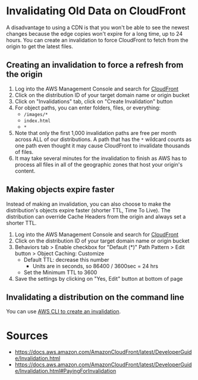 # Invalidating Old Data on CloudFront

A disadvantage to using a CDN is that you won't be able to see the newest changes because the edge copies won't expire for a long time, up to 24 hours. You can create an invalidation to force CloudFront to fetch from the origin to get the latest files.

## Creating an invalidation to force a refresh from the origin
1. Log into the AWS Management Console and search for [ CloudFront ](https://console.aws.amazon.com/cloudfront/home?#)
2. Click on the distribution ID of your target domain name or origin bucket
3. Click on "Invalidations" tab, click on "Create Invalidation" button
4. For object paths, you can enter folders, files, or everything:
    * `/images/*`
    * `index.html`
    * `*`
5. Note that only the first 1,000 invalidation paths are free per month across ALL of our distributions. A path that has the `*` wildcard counts as one path even thought it may cause CloudFront to invalidate thousands of files.
6. It may take several minutes for the invalidation to finish as AWS has to process all files in all of the geographic zones that host your origin's content.

## Making objects expire faster
Instead of making an invalidation, you can also choose to make the distribution's objects expire faster (shorter TTL, Time To Live). The distribution can override Cache Headers from the origin and always set a shorter TTL.

1. Log into the AWS Management Console and search for [ CloudFront ](https://console.aws.amazon.com/cloudfront/home?#)
2. Click on the distribution ID of your target domain name or origin bucket
3. Behaviors tab > Enable checkbox for "Default (*)" Path Pattern > Edit button > Object Caching: Customize
    * Default TTL: decrease this number
        * Units are in seconds, so 86400 / 3600sec = 24 hrs
    * Set the Minimum TTL to 3600
4. Save the settings by clicking on "Yes, Edit" button at bottom of page

## Invalidating a distribution on the command line
 You can use [AWS CLI to create an invalidation](./AWS-CLI-Cheatsheet.md).

# Sources
  * https://docs.aws.amazon.com/AmazonCloudFront/latest/DeveloperGuide/Invalidation.html
  * https://docs.aws.amazon.com/AmazonCloudFront/latest/DeveloperGuide/Invalidation.html#PayingForInvalidation

